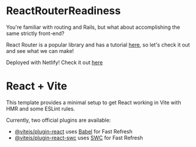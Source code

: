 # ReactRouterReadiness
You're familiar with routing and Rails, but what about accomplishing the same strictly front-end?

React Router is a popular library and has a tutorial [here](https://reactrouter.com/en/main/start/tutorial), so let's check it out and see what we can make!

Deployed with Netlify! Check it out [here](https://inspiring-granita-0107bc.netlify.app/)

# React + Vite

This template provides a minimal setup to get React working in Vite with HMR and some ESLint rules.

Currently, two official plugins are available:

- [@vitejs/plugin-react](https://github.com/vitejs/vite-plugin-react/blob/main/packages/plugin-react/README.md) uses [Babel](https://babeljs.io/) for Fast Refresh
- [@vitejs/plugin-react-swc](https://github.com/vitejs/vite-plugin-react-swc) uses [SWC](https://swc.rs/) for Fast Refresh
